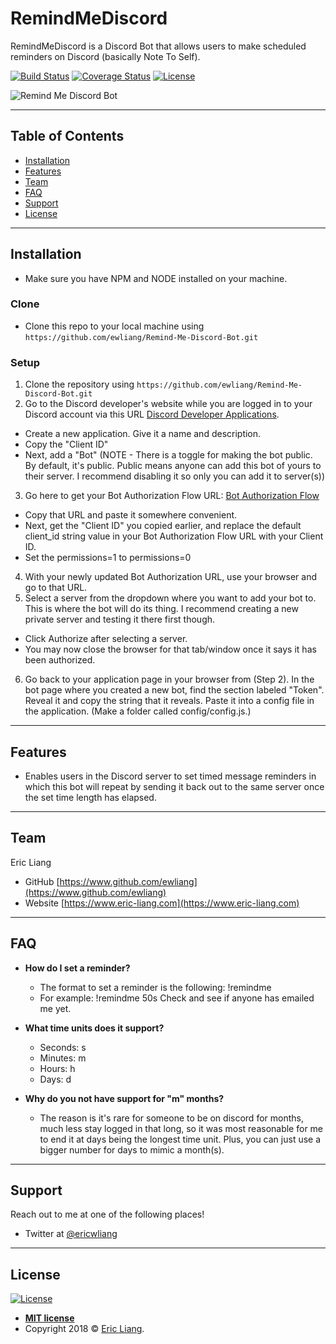 # RemindMeDiscord
RemindMeDiscord is a Discord Bot that allows users to make scheduled reminders on Discord (basically Note To Self).

[![Build Status](http://img.shields.io/travis/badges/badgerbadgerbadger.svg?style=flat-square)](https://travis-ci.org/badges/badgerbadgerbadger) [![Coverage Status](http://img.shields.io/coveralls/badges/badgerbadgerbadger.svg?style=flat-square)](https://coveralls.io/r/badges/badgerbadgerbadger) [![License](http://img.shields.io/:license-mit-blue.svg?style=flat-square)](http://badges.mit-license.org)

![Remind Me Discord Bot](https://www.eric-liang.com/_nuxt/img/discord-bot-remind-me-screenshot.eb78216.jpg)

---

## Table of Contents

- [Installation](#installation)
- [Features](#features)
- [Team](#team)
- [FAQ](#faq)
- [Support](#support)
- [License](#license)

---

## Installation

- Make sure you have NPM and NODE installed on your machine.

### Clone

- Clone this repo to your local machine using `https://github.com/ewliang/Remind-Me-Discord-Bot.git`

### Setup

1. Clone the repository using `https://github.com/ewliang/Remind-Me-Discord-Bot.git`
2. Go to the Discord developer's website while you are logged in to your Discord account via this URL [Discord Developer Applications](https://discordapp.com/developers/applications/).
  - Create a new application. Give it a name and description.
  - Copy the "Client ID"
  - Next, add a "Bot" (NOTE - There is a toggle for making the bot public. By default, it's public. Public means anyone can add this bot of yours to their server. I recommend disabling it so only you can add it to server(s))
3. Go here to get your Bot Authorization Flow URL: [Bot Authorization Flow](https://discordapp.com/developers/docs/topics/oauth2)
  - Copy that URL and paste it somewhere convenient.
  - Next, get the "Client ID" you copied earlier, and replace the default client_id string value in your Bot Authorization Flow URL with your Client ID.
  - Set the permissions=1 to permissions=0
4. With your newly updated Bot Authorization URL, use your browser and go to that URL.
5. Select a server from the dropdown where you want to add your bot to. This is where the bot will do its thing. I recommend creating a new private server and testing it there first though.
  - Click Authorize after selecting a server.
  - You may now close the browser for that tab/window once it says it has been authorized.
6. Go back to your application page in your browser from (Step 2). In the bot page where you created a new bot, find the section labeled "Token". Reveal it and copy the string that it reveals. Paste it into a config file in the application. (Make a folder called config/config.js.)

---

## Features
- Enables users in the Discord server to set timed message reminders in which this bot will repeat by sending it back out to the same server once the set time length has elapsed.

---

## Team

Eric Liang
- GitHub [https://www.github.com/ewliang](https://www.github.com/ewliang)
- Website [https://www.eric-liang.com](https://www.eric-liang.com)

---

## FAQ

- **How do I set a reminder?**
    - The format to set a reminder is the following: !remindme <number time><time unit> <your message>
    - For example: !remindme 50s Check and see if anyone has emailed me yet.
  
- **What time units does it support?**
    - Seconds: s
    - Minutes: m
    - Hours: h
    - Days: d

- **Why do you not have support for "m" months?**
    - The reason is it's rare for someone to be on discord for months, much less stay logged in that long, so it was most reasonable for me to end it at days being the longest time unit. Plus, you can just use a bigger number for days to mimic a month(s).

---

## Support

Reach out to me at one of the following places!

- Twitter at [@ericwliang](https://www.twitter.com/ericwliang)

---

## License

[![License](http://img.shields.io/:license-mit-blue.svg?style=flat-square)](http://badges.mit-license.org)

- **[MIT license](http://opensource.org/licenses/mit-license.php)**
- Copyright 2018 © [Eric Liang](https://www.eric-liang.com).
